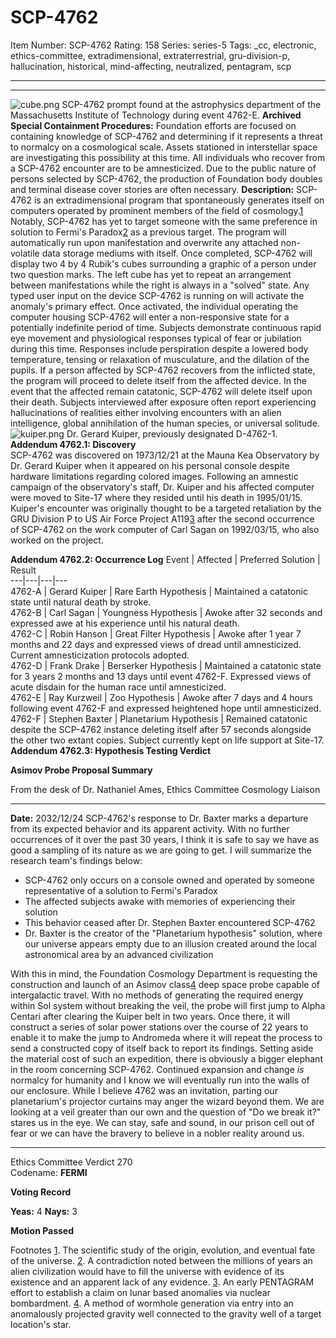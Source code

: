 # SCP-4762
Item Number: SCP-4762
Rating: 158
Series: series-5
Tags: _cc, electronic, ethics-committee, extradimensional, extraterrestrial, gru-division-p, hallucination, historical, mind-affecting, neutralized, pentagram, scp

---

* * *
![cube.png](https://scp-wiki.wdfiles.com/local--files/scp-4762/cube.png)
SCP-4762 prompt found at the astrophysics department of the Massachusetts Institute of Technology during event 4762-E.
**Archived Special Containment Procedures:** Foundation efforts are focused on containing knowledge of SCP-4762 and determining if it represents a threat to normalcy on a cosmological scale. Assets stationed in interstellar space are investigating this possibility at this time.
All individuals who recover from a SCP-4762 encounter are to be amnesticized. Due to the public nature of persons selected by SCP-4762, the production of Foundation body doubles and terminal disease cover stories are often necessary.
**Description:** SCP-4762 is an extradimensional program that spontaneously generates itself on computers operated by prominent members of the field of cosmology.[1](javascript:;) Notably, SCP-4762 has yet to target someone with the same preference in solution to Fermi's Paradox[2](javascript:;) as a previous target. The program will automatically run upon manifestation and overwrite any attached non-volatile data storage mediums with itself. Once completed, SCP-4762 will display two 4 by 4 Rubik's cubes surrounding a graphic of a person under two question marks. The left cube has yet to repeat an arrangement between manifestations while the right is always in a "solved" state. Any typed user input on the device SCP-4762 is running on will activate the anomaly's primary effect.
Once activated, the individual operating the computer housing SCP-4762 will enter a non-responsive state for a potentially indefinite period of time. Subjects demonstrate continuous rapid eye movement and physiological responses typical of fear or jubilation during this time. Responses include perspiration despite a lowered body temperature, tensing or relaxation of musculature, and the dilation of the pupils. If a person affected by SCP-4762 recovers from the inflicted state, the program will proceed to delete itself from the affected device. In the event that the affected remain catatonic, SCP-4762 will delete itself upon their death. Subjects interviewed after exposure often report experiencing hallucinations of realities either involving encounters with an alien intelligence, global annihilation of the human species, or universal solitude.
![kuiper.png](https://scp-wiki.wdfiles.com/local--files/scp-4762/kuiper.png)
Dr. Gerard Kuiper, previously designated D-4762-1.
**Addendum 4762.1: Discovery**  
SCP-4762 was discovered on 1973/12/21 at the Mauna Kea Observatory by Dr. Gerard Kuiper when it appeared on his personal console despite hardware limitations regarding colored images. Following an amnestic campaign of the observatory's staff, Dr. Kuiper and his affected computer were moved to Site-17 where they resided until his death in 1995/01/15. Kuiper's encounter was originally thought to be a targeted retaliation by the GRU Division P to US Air Force Project A119[3](javascript:;) after the second occurrence of SCP-4762 on the work computer of Carl Sagan on 1992/03/15, who also worked on the project.  
  
  
**Addendum 4762.2: Occurrence Log**
Event | Affected | Preferred Solution | Result  
---|---|---|---  
4762-A | Gerard Kuiper | Rare Earth Hypothesis | Maintained a catatonic state until natural death by stroke.  
4762-B | Carl Sagan | Youngness Hypothesis | Awoke after 32 seconds and expressed awe at his experience until his natural death.  
4762-C | Robin Hanson | Great Filter Hypothesis | Awoke after 1 year 7 months and 22 days and expressed views of dread until amnesticized. Current amnesticization protocols adopted.  
4762-D | Frank Drake | Berserker Hypothesis | Maintained a catatonic state for 3 years 2 months and 13 days until event 4762-F. Expressed views of acute disdain for the human race until amnesticized.  
4762-E | Ray Kurzweil | Zoo Hypothesis | Awoke after 7 days and 4 hours following event 4762-F and expressed heightened hope until amnesticized.  
4762-F | Stephen Baxter | Planetarium Hypothesis | Remained catatonic despite the SCP-4762 instance deleting itself after 57 seconds alongside the other two extant copies. Subject currently kept on life support at Site-17.  
**Addendum 4762.3: Hypothesis Testing Verdict**
  
**Asimov Probe Proposal Summary**  

  
From the desk of Dr. Nathaniel Ames, Ethics Committee Cosmology Liaison  

* * *
**Date:** 2032/12/24
SCP-4762's response to Dr. Baxter marks a departure from its expected behavior and its apparent activity. With no further occurrences of it over the past 30 years, I think it is safe to say we have as good a sampling of its nature as we are going to get. I will summarize the research team's findings below:
  * SCP-4762 only occurs on a console owned and operated by someone representative of a solution to Fermi's Paradox
  * The affected subjects awake with memories of experiencing their solution
  * This behavior ceased after Dr. Stephen Baxter encountered SCP-4762
  * Dr. Baxter is the creator of the "Planetarium hypothesis" solution, where our universe appears empty due to an illusion created around the local astronomical area by an advanced civilization

With this in mind, the Foundation Cosmology Department is requesting the construction and launch of an Asimov class[4](javascript:;) deep space probe capable of intergalactic travel. With no methods of generating the required energy within Sol system without breaking the veil, the probe will first jump to Alpha Centari after clearing the Kuiper belt in two years. Once there, it will construct a series of solar power stations over the course of 22 years to enable it to make the jump to Andromeda where it will repeat the process to send a constructed copy of itself back to report its findings.
Setting aside the material cost of such an expedition, there is obviously a bigger elephant in the room concerning SCP-4762. Continued expansion and change _is_ normalcy for humanity and I know we will eventually run into the walls of our enclosure. While I believe 4762 was an invitation, parting our planetarium's projector curtains may anger the wizard beyond them. We are looking at a veil greater than our own and the question of "Do we break it?" stares us in the eye.
We can stay, safe and sound, in our prison cell out of fear or we can have the bravery to believe in a nobler reality around us.
* * *
  
Ethics Committee Verdict 270  
Codename: **FERMI**  
  
  
  
**Voting Record**  
  
  
**Yeas:** 4 **Nays:** 3  
  
  
**Motion Passed**  

Footnotes
[1](javascript:;). The scientific study of the origin, evolution, and eventual fate of the universe.
[2](javascript:;). A contradiction noted between the millions of years an alien civilization would have to fill the universe with evidence of its existence and an apparent lack of any evidence.
[3](javascript:;). An early PENTAGRAM effort to establish a claim on lunar based anomalies via nuclear bombardment.
[4](javascript:;). A method of wormhole generation via entry into an anomalously projected gravity well connected to the gravity well of a target location's star.